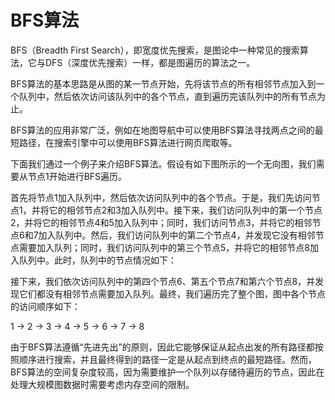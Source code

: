 # BFS算法

BFS（Breadth First Search），即宽度优先搜索，是图论中一种常见的搜索算法，它与DFS（深度优先搜索）一样，都是图遍历的算法之一。

BFS算法的基本思路是从图的某一节点开始，先将该节点的所有相邻节点加入到一个队列中，然后依次访问该队列中的各个节点，直到遍历完该队列中的所有节点为止。

BFS算法的应用非常广泛，例如在地图导航中可以使用BFS算法寻找两点之间的最短路径，在搜索引擎中可以使用BFS算法进行网页爬取等。

下面我们通过一个例子来介绍BFS算法。假设有如下图所示的一个无向图，我们需要从节点1开始进行BFS遍历。


首先将节点1加入队列中，然后依次访问队列中的各个节点。于是，我们先访问节点1，并将它的相邻节点2和3加入队列中。接下来，我们访问队列中的第一个节点2，并将它的相邻节点4和5加入队列中；同时，我们访问节点3，并将它的相邻节点6和7加入队列中。然后，我们访问队列中的第二个节点4，并发现它没有相邻节点需要加入队列；同时，我们访问队列中的第三个节点5，并将它的相邻节点8加入队列中。此时，队列中的节点情况如下：


接下来，我们依次访问队列中的第四个节点6、第五个节点7和第六个节点8，并发现它们都没有相邻节点需要加入队列。最终，我们遍历完了整个图，图中各个节点的访问顺序如下：

1 -> 2 -> 3 -> 4 -> 5 -> 6 -> 7 -> 8

由于BFS算法遵循“先进先出”的原则，因此它能够保证从起点出发的所有路径都按照顺序进行搜索，并且最终得到的路径一定是从起点到终点的最短路径。然而，BFS算法的空间复杂度较高，因为需要维护一个队列以存储待遍历的节点，因此在处理大规模图数据时需要考虑内存空间的限制。